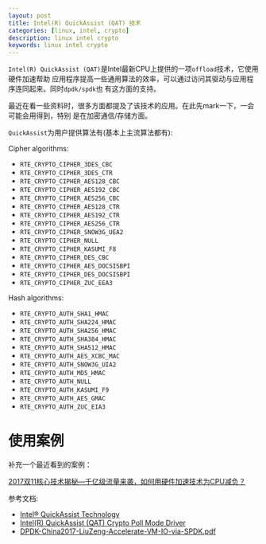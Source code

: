 ```yaml
---
layout: post
title: Intel(R) QuickAssist (QAT) 技术
categories: [linux, intel, crypto]
description: linux intel crypto
keywords: linux intel crypto
---
```


`Intel(R) QuickAssist (QAT)`是Intel最新CPU上提供的一项`offload`技术，它使用硬件加速帮助
应用程序提高一些通用算法的效率，可以通过访问其驱动与应用程序连同起来。同时`dpdk/spdk`也
有这方面的支持。

最近在看一些资料时，很多方面都提及了该技术的应用。在此先mark一下，一会可能会用得到，特别
是在加密通信/存储方面。

`QuickAssist`为用户提供算法有(基本上主流算法都有):

Cipher algorithms:

* `RTE_CRYPTO_CIPHER_3DES_CBC`
* `RTE_CRYPTO_CIPHER_3DES_CTR`
* `RTE_CRYPTO_CIPHER_AES128_CBC`
* `RTE_CRYPTO_CIPHER_AES192_CBC`
* `RTE_CRYPTO_CIPHER_AES256_CBC`
* `RTE_CRYPTO_CIPHER_AES128_CTR`
* `RTE_CRYPTO_CIPHER_AES192_CTR`
* `RTE_CRYPTO_CIPHER_AES256_CTR`
* `RTE_CRYPTO_CIPHER_SNOW3G_UEA2`
* `RTE_CRYPTO_CIPHER_NULL`
* `RTE_CRYPTO_CIPHER_KASUMI_F8`
* `RTE_CRYPTO_CIPHER_DES_CBC`
* `RTE_CRYPTO_CIPHER_AES_DOCSISBPI`
* `RTE_CRYPTO_CIPHER_DES_DOCSISBPI`
* `RTE_CRYPTO_CIPHER_ZUC_EEA3`

Hash algorithms:

* `RTE_CRYPTO_AUTH_SHA1_HMAC`
* `RTE_CRYPTO_AUTH_SHA224_HMAC`
* `RTE_CRYPTO_AUTH_SHA256_HMAC`
* `RTE_CRYPTO_AUTH_SHA384_HMAC`
* `RTE_CRYPTO_AUTH_SHA512_HMAC`
* `RTE_CRYPTO_AUTH_AES_XCBC_MAC`
* `RTE_CRYPTO_AUTH_SNOW3G_UIA2`
* `RTE_CRYPTO_AUTH_MD5_HMAC`
* `RTE_CRYPTO_AUTH_NULL`
* `RTE_CRYPTO_AUTH_KASUMI_F9`
* `RTE_CRYPTO_AUTH_AES_GMAC`
* `RTE_CRYPTO_AUTH_ZUC_EIA3`

# 使用案例
补充一个最近看到的案例：

[2017双11核心技术揭秘—千亿级流量来袭，如何用硬件加速技术为CPU减负？](http://jm.taobao.org/2017/12/27/20172705/)

参考文档:
* [Intel® QuickAssist Technology](https://01.org/zh/intel-quickassist-technology)
* [Intel(R) QuickAssist (QAT) Crypto Poll Mode Driver](http://dpdk.org/doc/guides/cryptodevs/qat.html)
* [DPDK-China2017-LiuZeng-Accelerate-VM-IO-via-SPDK.pdf](/images/blog/DPDK-China2017-LiuZeng-Accelerate-VM-IO-via-SPDK.pdf)
